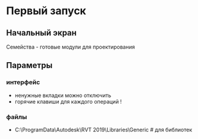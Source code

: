 # Первый запуск
## Начальный экран
Семейства - готовые модули для проектирования

## Параметры 

### интерфейс 
- ненужные вкладки можно отключить
- горячие клавиши для каждого операций !

### файлы
- C:\ProgramData\Autodesk\RVT 2019\Libraries\Generic # для библиотек